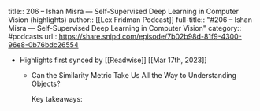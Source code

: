 title:: 206 – Ishan Misra —  Self-Supervised Deep Learning in Computer Vision (highlights)
author:: [[Lex Fridman Podcast]]
full-title:: "\#206 – Ishan Misra —  Self-Supervised Deep Learning in Computer Vision"
category:: #podcasts
url:: https://share.snipd.com/episode/7b02b98d-81f9-4300-96e8-0b76bdc26554

- Highlights first synced by [[Readwise]] [[Mar 17th, 2023]]
	- Can the Similarity Metric Take Us All the Way to Understanding Objects?
	  
	  Key takeaways: